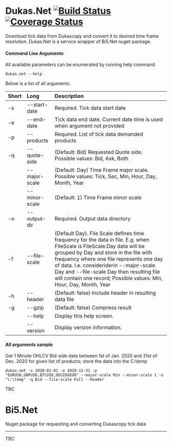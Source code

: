 # Dukas.Net  [![Build Status](https://app.travis-ci.com/tomas-rampas/Dukas.Net.svg?branch=main)](https://app.travis-ci.com/tomas-rampas/Dukas.Net)  [![Coverage Status](https://coveralls.io/repos/github/tomas-rampas/Dukas.Net/badge.svg?branch=main)](https://coveralls.io/github/tomas-rampas/Dukas.Net?branch=main)
Download tick data from Dukascopy and convert it to desired time frame resolution. Dukas.Net is a service wrapper of Bi5.Net nuget package.

#### Command Line Arguments

All available parameters can be enumerated by running help command: 

```
dukas.net --help
```

Below is a list of all arguments.

|Short | Long | Description |
|:---|:---|:---|
|-s|--start-date|Required. Tick data start date|
|-e|--end-date|Tick data end date. Current date time is used when argument not provided|
|-p|--products|Required. List of tick data demanded products|
|-q|--quote-side|(Default: Bid) Requested Quote side. Possible values: Bid, Ask, Both|
| |--major-scale|(Default: Day) Time Frame major scale. Possible values: Tick, Sec, Min, Hour, Day, Month, Year|
| |--minor-scale|(Default: 1) Time Frame minor scale|
|-o|--output-dir|Required. Output data directory|
|-f|--file-scale|(Default Day). File Scale defines time frequency for the data in file. E.g. when FileScale is FileScale.Day data will be grouped by Day and store in the file with frequency where one file represents one day of data. I.e. consideriderin --major-scale Day and --file-scale Day then resulting file will contain one record; Possible values: Min, Hour, Day, Month, Year |
|-h|--header|(Default: false) Include header in resulting data file|
|-g|--gzip|(Default: false) Compress result|
| |--help|Display this help screen.|
| |--version|Display version information.|

#### All arguments sample

Get 1 Minute OHLCV Bid-side data between 1st of Jan. 2020 and 31st of Dec. 2020
for given list of products; store the data into the C:\temp

```
dukas.net -s 2020-01-01 -e 2020-12-31 -p "EURUSD,GBPUSD,BTCUSD,DEUIDXEUR" --major-scale Min --minor-scale 1 -o "c:\temp" -q Bid --file-scale Full --header
```

TBC

# Bi5.Net
Nuget package for requesting and converting Dukascopy tick data 

-----------------------------
TBC
